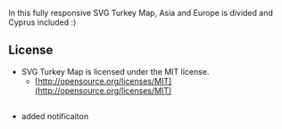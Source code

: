 In this fully responsive SVG Turkey Map, Asia and Europe is divided and Cyprus included :)


## License
- SVG Turkey Map is licensed under the MIT license.
  - [http://opensource.org/licenses/MIT](http://opensource.org/licenses/MIT)

##
- added notificaiton 
